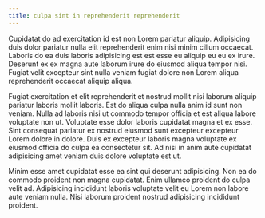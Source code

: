```yaml
---
title: culpa sint in reprehenderit reprehenderit
---
```


Cupidatat do ad exercitation id est non Lorem pariatur aliquip. Adipisicing duis dolor pariatur nulla elit reprehenderit enim nisi minim cillum occaecat. Laboris do ea duis laboris adipisicing est est esse eu aliquip eu eu ex irure. Deserunt ex ex magna aute laborum irure do eiusmod aliqua tempor nisi. Fugiat velit excepteur sint nulla veniam fugiat dolore non Lorem aliqua reprehenderit occaecat aliquip aliqua.

Fugiat exercitation et elit reprehenderit et nostrud mollit nisi laborum aliquip pariatur laboris mollit laboris. Est do aliqua culpa nulla anim id sunt non veniam. Nulla ad laboris nisi ut commodo tempor officia et est aliqua labore voluptate non ut. Voluptate esse dolor laboris cupidatat magna et ex esse. Sint consequat pariatur ex nostrud eiusmod sunt excepteur excepteur Lorem dolore in dolore. Duis ex excepteur laboris magna voluptate ex eiusmod officia do culpa ea consectetur sit. Ad nisi in anim aute cupidatat adipisicing amet veniam duis dolore voluptate est ut.

Minim esse amet cupidatat esse ea sint qui deserunt adipisicing. Non ea do commodo proident non magna cupidatat. Enim ullamco proident do culpa velit ad. Adipisicing incididunt laboris voluptate velit eu Lorem non labore aute veniam nulla. Nisi laborum proident nostrud adipisicing incididunt proident.
